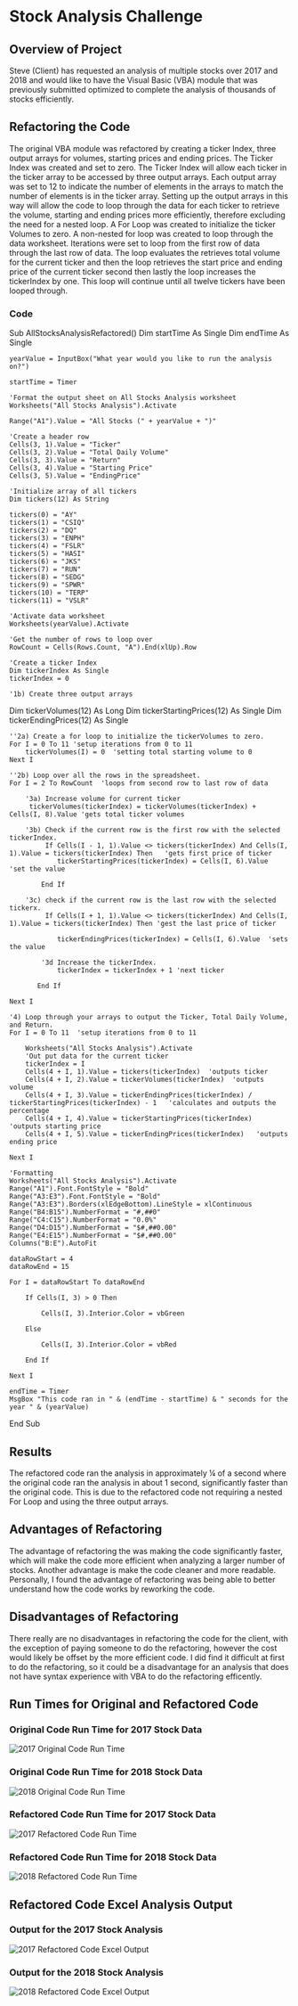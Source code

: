 # Stock Analysis Challenge 

## Overview of Project

Steve (Client) has requested an analysis of multiple stocks over 2017 and 2018 and would like to have the Visual Basic (VBA) module that was previously submitted optimized to complete the analysis of thousands of stocks efficiently.

## Refactoring the Code

The original VBA module was refactored by creating a ticker Index, three output arrays for volumes, starting prices and ending prices.  The Ticker Index was created and set to zero. The Ticker Index will allow each ticker in the ticker array to be accessed by three output arrays. Each output array was set to 12 to indicate the number of elements in the arrays to match the number of elements is in the ticker array. Setting up the output arrays in this way will allow the code to loop through the data for each ticker to retrieve the volume, starting and ending prices more efficiently, therefore excluding the need for a nested loop.  A For Loop was created to initialize the ticker Volumes to zero. A non-nested for loop was created to loop through the data worksheet. Iterations were set to loop from the first row of data through the last row of data.  The loop evaluates the retrieves total volume for the current ticker and then the loop retrieves the start price and ending price of the current ticker second then lastly the loop increases the tickerIndex by one. This loop will continue until all twelve tickers have been looped through.

### Code

Sub AllStocksAnalysisRefactored()
    Dim startTime As Single
    Dim endTime  As Single

    yearValue = InputBox("What year would you like to run the analysis on?")

    startTime = Timer
    
    'Format the output sheet on All Stocks Analysis worksheet
    Worksheets("All Stocks Analysis").Activate
    
    Range("A1").Value = "All Stocks (" + yearValue + ")"
    
    'Create a header row
    Cells(3, 1).Value = "Ticker"
    Cells(3, 2).Value = "Total Daily Volume"
    Cells(3, 3).Value = "Return"
    Cells(3, 4).Value = "Starting Price"
    Cells(3, 5).Value = "EndingPrice"

    'Initialize array of all tickers
    Dim tickers(12) As String
    
    tickers(0) = "AY"
    tickers(1) = "CSIQ"
    tickers(2) = "DQ"
    tickers(3) = "ENPH"
    tickers(4) = "FSLR"
    tickers(5) = "HASI"
    tickers(6) = "JKS"
    tickers(7) = "RUN"
    tickers(8) = "SEDG"
    tickers(9) = "SPWR"
    tickers(10) = "TERP"
    tickers(11) = "VSLR"
    
    'Activate data worksheet
    Worksheets(yearValue).Activate
    
    'Get the number of rows to loop over
    RowCount = Cells(Rows.Count, "A").End(xlUp).Row
    
    'Create a ticker Index
    Dim tickerIndex As Single
    tickerIndex = 0
    
    '1b) Create three output arrays
   Dim tickerVolumes(12) As Long
   Dim tickerStartingPrices(12) As Single
   Dim tickerEndingPrices(12) As Single
    
    ''2a) Create a for loop to initialize the tickerVolumes to zero.
    For I = 0 To 11 'setup iterations from 0 to 11
        tickerVolumes(I) = 0  'setting total starting volume to 0
    Next I
        
    ''2b) Loop over all the rows in the spreadsheet.
    For I = 2 To RowCount  'loops from second row to last row of data
    
        '3a) Increase volume for current ticker
         tickerVolumes(tickerIndex) = tickerVolumes(tickerIndex) + Cells(I, 8).Value 'gets total ticker volumes
        
        '3b) Check if the current row is the first row with the selected tickerIndex.
             If Cells(I - 1, 1).Value <> tickers(tickerIndex) And Cells(I, 1).Value = tickers(tickerIndex) Then   'gets first price of ticker
                tickerStartingPrices(tickerIndex) = Cells(I, 6).Value  'set the value
                
            End If
        
        '3c) check if the current row is the last row with the selected tickerx.
             If Cells(I + 1, 1).Value <> tickers(tickerIndex) And Cells(I, 1).Value = tickers(tickerIndex) Then 'gest the last price of ticker
             
                tickerEndingPrices(tickerIndex) = Cells(I, 6).Value  'sets the value    

            '3d Increase the tickerIndex.
                tickerIndex = tickerIndex + 1 'next ticker                
           
           End If
    
    Next I
    
    '4) Loop through your arrays to output the Ticker, Total Daily Volume, and Return.
    For I = 0 To 11  'setup iterations from 0 to 11
        
        Worksheets("All Stocks Analysis").Activate
        'Out put data for the current ticker
        tickerIndex = I
        Cells(4 + I, 1).Value = tickers(tickerIndex)  'outputs ticker
        Cells(4 + I, 2).Value = tickerVolumes(tickerIndex)  'outputs volume
        Cells(4 + I, 3).Value = tickerEndingPrices(tickerIndex) / tickerStartingPrices(tickerIndex) - 1   'calculates and outputs the percentage
        Cells(4 + I, 4).Value = tickerStartingPrices(tickerIndex)  'outputs starting price
        Cells(4 + I, 5).Value = tickerEndingPrices(tickerIndex)   'outputs ending price
        
    Next I
    
    'Formatting
    Worksheets("All Stocks Analysis").Activate
    Range("A1").Font.FontStyle = "Bold"
    Range("A3:E3").Font.FontStyle = "Bold"
    Range("A3:E3").Borders(xlEdgeBottom).LineStyle = xlContinuous
    Range("B4:B15").NumberFormat = "#,##0"
    Range("C4:C15").NumberFormat = "0.0%"
    Range("D4:D15").NumberFormat = "$#,##0.00"
    Range("E4:E15").NumberFormat = "$#,##0.00"
    Columns("B:E").AutoFit
    
    dataRowStart = 4
    dataRowEnd = 15

    For I = dataRowStart To dataRowEnd
        
        If Cells(I, 3) > 0 Then
            
            Cells(I, 3).Interior.Color = vbGreen
            
        Else
        
            Cells(I, 3).Interior.Color = vbRed
            
        End If
        
    Next I
 
    endTime = Timer
    MsgBox "This code ran in " & (endTime - startTime) & " seconds for the year " & (yearValue)

End Sub


## Results 

The refactored code ran the analysis in approximately ¼ of a second where the original code ran the analysis in about 1 second, significantly faster than the original code.  This is due to the refactored code not requiring a nested For Loop and using the three output arrays. 

## Advantages of Refactoring

The advantage of refactoring the was making the code significantly faster, which will make the code more efficient when analyzing a larger number of stocks.  Another advantage is make the code cleaner and more readable. Personally, I found the advantage of refactoring was being able to better understand how the code works by reworking the code.

## Disadvantages of Refactoring

There really are no disadvantages in refactoring the code for the client, with the exception of paying someone to do the refactoring, however the cost would likely be offset by the more efficient code.  I did find it difficult at first to do the refactoring, so it could be a disadvantage for an analysis that does not have syntax experience with VBA to do the refactoring efficently.

## Run Times for Original and Refactored Code

### Original Code Run Time for 2017 Stock Data
![2017 Original Code Run Time](https://github.com/blueschistrocks/stock-analysis/blob/8876a6657153bf9fcba45d1d8449595bcbff474a/Challenge/Resources/2017_runtime_original.png)

### Original Code Run Time for 2018 Stock Data
![2018 Original Code Run Time](https://github.com/blueschistrocks/stock-analysis/blob/8876a6657153bf9fcba45d1d8449595bcbff474a/Challenge/Resources/2018_runtime_original.png)

### Refactored Code Run Time for 2017 Stock Data
![2017 Refactored Code Run Time]( https://github.com/blueschistrocks/stock-analysis/blob/8876a6657153bf9fcba45d1d8449595bcbff474a/Challenge/Resources/VBA_Challenge_2017.png)

### Refactored Code Run Time for 2018 Stock Data
![2018 Refactored Code Run Time]( https://github.com/blueschistrocks/stock-analysis/blob/8876a6657153bf9fcba45d1d8449595bcbff474a/Challenge/Resources/VBA_Challenge_2018.png)

## Refactored Code Excel Analysis Output 

### Output for the 2017 Stock Analysis
![2017 Refactored Code Excel Output ](https://github.com/blueschistrocks/stock-analysis/blob/8876a6657153bf9fcba45d1d8449595bcbff474a/Challenge/Resources/2017_Excel.png)

### Output for the 2018 Stock Analysis
![2018 Refactored Code Excel Output ](https://github.com/blueschistrocks/stock-analysis/blob/8876a6657153bf9fcba45d1d8449595bcbff474a/Challenge/Resources/2018_Excel.png)





